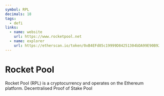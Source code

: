 ```yaml
---
symbol: RPL
decimals: 18
tags:
  - defi
links:
  - name: website
    url: https://www.rocketpool.net
  - name: explorer
    url: https://etherscan.io/token/0xB4EFd85c19999D84251304bDA99E90B92300Bd93
---
```


# Rocket Pool

Rocket Pool (RPL) is a cryptocurrency and operates on the Ethereum platform. Decentralised Proof of Stake Pool
